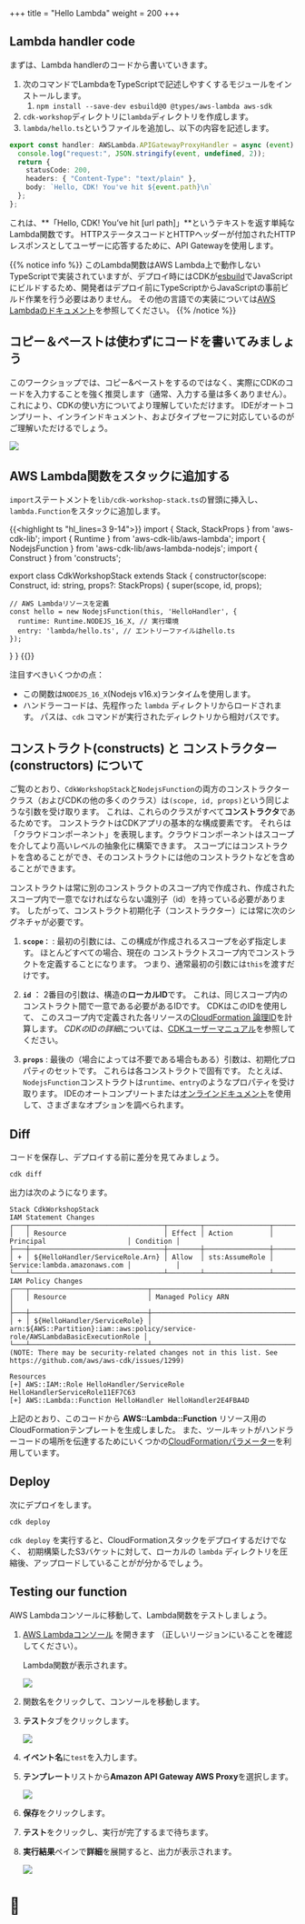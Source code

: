 +++
title = "Hello Lambda"
weight = 200
+++

## Lambda handler code

まずは、Lambda handlerのコードから書いていきます。

1. 次のコマンドでLambdaをTypeScriptで記述しやすくするモジュールをインストールします。
   1. `npm install --save-dev esbuild@0 @types/aws-lambda aws-sdk`
2. `cdk-workshop`ディレクトリに`lambda`ディレクトリを作成します。
3. `lambda/hello.ts`というファイルを追加し、以下の内容を記述します。

```ts
export const handler: AWSLambda.APIGatewayProxyHandler = async (event) => {
  console.log("request:", JSON.stringify(event, undefined, 2));
  return {
    statusCode: 200,
    headers: { "Content-Type": "text/plain" },
    body: `Hello, CDK! You've hit ${event.path}\n`
  };
};
```

これは、**「Hello, CDK! You’ve hit [url path]」**というテキストを返す単純なLambda関数です。
HTTPステータスコードとHTTPヘッダーが付加されたHTTPレスポンスとしてユーザーに応答するために、API Gatewayを使用します。

{{% notice info %}}
このLambda関数はAWS Lambda上で動作しないTypeScriptで実装されていますが、デプロイ時にはCDKが[esbuild](https://esbuild.github.io/)でJavaScriptにビルドするため、開発者はデプロイ前にTypeScriptからJavaScriptの事前ビルド作業を行う必要はありません。
その他の言語での実装については[AWS Lambdaのドキュメント](https://docs.aws.amazon.com/lambda/latest/dg/welcome.html)を参照してください。
{{% /notice %}}

## コピー＆ペーストは使わずにコードを書いてみましょう

このワークショップでは、コピー&ペーストをするのではなく、実際にCDKのコードを入力することを強く推奨します（通常、入力する量は多くありません）。
これにより、CDKの使い方についてより理解していただけます。
IDEがオートコンプリート、インラインドキュメント、およびタイプセーフに対応しているのがご理解いただけるでしょう。

![](./auto-complete.webp)

## AWS Lambda関数をスタックに追加する

`import`ステートメントを`lib/cdk-workshop-stack.ts`の冒頭に挿入し、`lambda.Function`をスタックに追加します。

{{<highlight ts "hl_lines=3 9-14">}}
import { Stack, StackProps } from 'aws-cdk-lib';
import { Runtime } from 'aws-cdk-lib/aws-lambda';
import { NodejsFunction } from 'aws-cdk-lib/aws-lambda-nodejs';
import { Construct } from 'constructs';

export class CdkWorkshopStack extends Stack {
  constructor(scope: Construct, id: string, props?: StackProps) {
    super(scope, id, props);

    // AWS Lambdaリソースを定義
    const hello = new NodejsFunction(this, 'HelloHandler', {
      runtime: Runtime.NODEJS_16_X, // 実行環境
      entry: 'lambda/hello.ts', // エントリーファイルはhello.ts
    });
  }
}
{{</highlight>}}

注目すべきいくつかの点：

- この関数は`NODEJS_16_X`(Nodejs v16.x)ランタイムを使用します。
- ハンドラーコードは、先程作った `lambda` ディレクトリからロードされます。
  パスは、`cdk` コマンドが実行されたディレクトリから相対パスです。

## コンストラクト(constructs) と コンストラクター(constructors) について

ご覧のとおり、`CdkWorkshopStack`と`NodejsFunction`の両方のコンストラクタークラス（およびCDKの他の多くのクラス）は`(scope, id, props)`という同じような引数を受け取ります。
これは、これらのクラスがすべて**コンストラクタ**であるためです。
コンストラクトはCDKアプリの基本的な構成要素です。
それらは「クラウドコンポーネント」を表現します。クラウドコンポーネントはスコープを介してより高いレベルの抽象化に構築できます。
スコープにはコンストラクトを含めることができ、そのコンストラクトには他のコンストラクトなどを含めることができます。

コンストラクトは常に別のコンストラクトのスコープ内で作成され、作成されたスコープ内で一意でなければならない識別子（id）を持っている必要があります。
したがって、コンストラクト初期化子（コンストラクター）には常に次のシグネチャが必要です。

1. **`scope：`** : 最初の引数には、この構成が作成されるスコープを必ず指定します。
   ほとんどすべての場合、現在の コンストラクトスコープ内でコンストラクトを定義することになります。
   つまり、通常最初の引数には`this`を渡すだけです。

2. **`id`** ： 2番目の引数は、構造の**ローカルID**です。
   これは、同じスコープ内のコンストラクト間で一意である必要があるIDです。
   CDKはこのIDを使用して、 このスコープ内で定義された各リソースの[CloudFormation 論理ID](https://docs.aws.amazon.com/AWSCloudFormation/latest/UserGuide/resources-section-structure.html)を計算します。
   *CDKのIDの詳細*については、[CDKユーザーマニュアル](https://docs.aws.amazon.com/cdk/latest/guide/identifiers.html#identifiers_logical_ids)を参照してください。

3. **`props`** : 最後の（場合によっては不要である場合もある）引数は、初期化プロパティのセットです。
   これらは各コンストラクトで固有です。
   たとえば、`NodejsFunction`コンストラクトは`runtime`、`entry`のようなプロパティを受け取ります。
   IDEのオートコンプリートまたは[オンラインドキュメント](https://docs.aws.amazon.com/cdk/api/latest/docs/aws-lambda-readme.html)を使用して、さまざまなオプションを調べられます。

## Diff

コードを保存し、デプロイする前に差分を見てみましょう。

```
cdk diff
```

出力は次のようになります。

```text
Stack CdkWorkshopStack
IAM Statement Changes
┌───┬─────────────────────────────────┬────────┬────────────────┬──────────────────────────────┬───────────┐
│   │ Resource                        │ Effect │ Action         │ Principal                    │ Condition │
├───┼─────────────────────────────────┼────────┼────────────────┼──────────────────────────────┼───────────┤
│ + │ ${HelloHandler/ServiceRole.Arn} │ Allow  │ sts:AssumeRole │ Service:lambda.amazonaws.com │           │
└───┴─────────────────────────────────┴────────┴────────────────┴──────────────────────────────┴───────────┘
IAM Policy Changes
┌───┬─────────────────────────────┬────────────────────────────────────────────────────────────────────────────────┐
│   │ Resource                    │ Managed Policy ARN                                                             │
├───┼─────────────────────────────┼────────────────────────────────────────────────────────────────────────────────┤
│ + │ ${HelloHandler/ServiceRole} │ arn:${AWS::Partition}:iam::aws:policy/service-role/AWSLambdaBasicExecutionRole │
└───┴─────────────────────────────┴────────────────────────────────────────────────────────────────────────────────┘
(NOTE: There may be security-related changes not in this list. See https://github.com/aws/aws-cdk/issues/1299)

Resources
[+] AWS::IAM::Role HelloHandler/ServiceRole HelloHandlerServiceRole11EF7C63 
[+] AWS::Lambda::Function HelloHandler HelloHandler2E4FBA4D 
```

上記のとおり、このコードから **AWS::Lambda::Function** リソース用のCloudFormationテンプレートを生成しました。
また、ツールキットがハンドラーコードの場所を伝達するためにいくつかの[CloudFormationパラメーター](https://docs.aws.amazon.com/cdk/latest/guide/get_cfn_param.html)を利用しています。

## Deploy

次にデプロイをします。

```
cdk deploy
```

`cdk deploy` を実行すると、CloudFormationスタックをデプロイするだけでなく、
初期構築したS3バケットに対して、ローカルの `lambda` ディレクトリを圧縮後、アップロードしていることがが分かるでしょう。

## Testing our function

AWS Lambdaコンソールに移動して、Lambda関数をテストしましょう。

1. [AWS Lambdaコンソール](https://console.aws.amazon.com/lambda/home#/functions?fo=and&o0=%3A&v0=CdkWorkshopStack-HelloHandler) を開きます
   （正しいリージョンにいることを確認してください）。

   Lambda関数が表示されます。

   ![](./lambda-1.png)

2. 関数名をクリックして、コンソールを移動します。

3. **テスト**タブをクリックします。

    ![](./lambda-2.png)

5. **イベント名**に`test`を入力します。

4. **テンプレート**リストから**Amazon API Gateway AWS Proxy**を選択します。

    ![](./lambda-3.png)

6. **保存**をクリックします。

7. **テスト**をクリックし、実行が完了するまで待ちます。

8. **実行結果**ペインで**詳細**を展開すると、出力が表示されます。

   ![](./lambda-4.png)

# 👏
